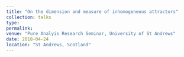 ```yaml
---
title: "On the dimension and measure of inhomogeneous attractors"
collection: talks
type: 
permalink:
venue: "Pure Analyis Research Seminar, University of St Andrews"
date: 2018-04-24
location: "St Andrews, Scotland"
---
```

